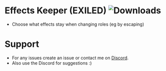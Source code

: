 # Effects Keeper (EXILED) ![Downloads](https://img.shields.io/github/downloads/Misfiy/EffectKeeper/total)
- Choose what effects stay when changing roles (eg by escaping)

# Support
* For any issues create an issue or contact me on [Discord](https://discord.gg/RYzahv3vfC).
* Also use the Discord for suggestions :)
